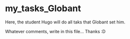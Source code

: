 # my_tasks_Globant
Here, the student Hugo will do all taks that Globant set him.

Whatever comments, write in this file... Thanks :D
